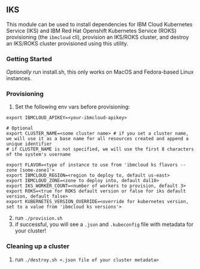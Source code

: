 ## IKS

This module can be used to install dependencies for IBM Cloud Kubernetes Service (IKS) and IBM Red Hat Openshift Kubernetes Service (ROKS)
provisioning (the `ibmcloud` cli), provision an IKS/ROKS cluster, and destroy an IKS/ROKS cluster provisioned using this utility.  

### Getting Started
*Optionally* run install.sh, this only works on MacOS and Fedora-based Linux instances.  

### Provisioning
1. Set the following env vars before provisioning:

```
export IBMCLOUD_APIKEY=<your-ibmcloud-apikey>

# Optional
export CLUSTER_NAME=<some cluster name> # if you set a cluster name, we will use it as a base name for all resources created and append a unique identifier
# if CLUSTER_NAME is not specified, we will use the first 8 characters of the system's username

export FLAVOR=<type of instance to use from 'ibmcloud ks flavors --zone [some-zone]'>
export IBMCLOUD_REGION=<region to deploy to, default us-east>
export IBMCLOUD_ZONE=<zone to deploy into, default dal10>
export IKS_WORKER_COUNT=<number of workers to provision, default 3>
export ROKS=<true for ROKS default version or false for iks default version, default false>
export KUBERNETES_VERSION_OVERRIDE=<override for kubernetes version, set to a value from 'ibmcloud ks versions'>
```

2. run `./provision.sh`
3. if successful, you will see a `.json` and `.kubeconfig` file with metadata for your cluster!

### Cleaning up a cluster
1. run `./destroy.sh <.json file of your cluster metadata>`
